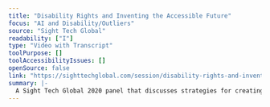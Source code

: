 ```yaml
---
title: "Disability Rights and Inventing the Accessible Future"
focus: "AI and Disability/Outliers"
source: "Sight Tech Global"
readability: ["I"]
type: "Video with Transcript"
toolPurpose: []
toolAccessibilityIssues: []
openSource: false
link: "https://sighttechglobal.com/session/disability-rights-and-inventing-the-accessible-future/"
summary: |-
  A Sight Tech Global 2020 panel that discusses strategies for creating a future fully accessible to people with disabilities.
---
```


